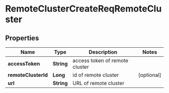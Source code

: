 # RemoteClusterCreateReqRemoteCluster

## Properties
Name | Type | Description | Notes
------------ | ------------- | ------------- | -------------
**accessToken** | **String** | access token of remote cluster | 
**remoteClusterId** | **Long** | id of remote cluster |  [optional]
**url** | **String** | URL of remote cluster | 
